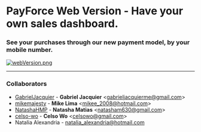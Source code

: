 # PayForce Web Version - Have your own sales dashboard.

### See your purchases through our new payment model, by your mobile number.

[![webVersion.png](https://s29.postimg.org/wm02iaf47/web_Version.png)](https://postimg.org/image/jhui5ln2b/)

<hr>

### Collaborators

* [GabrielJacquier](https://github.com/GabrielJacquier) -
**Gabriel Jacquier** &lt;gabrieljacquierme@gmail.com&gt;
* [mikemajesty](https://github.com/mikemajesty) -
**Mike Lima** &lt;mikee_2008@hotmail.com&gt;
* [NatashaHMP](https://github.com/NatashaHMP) -
**Natasha Matias** &lt;natasham630@gmail.com&gt;
* [celso-wo](https://github.com/celso-wo) -
**Celso Wo** &lt;celsowo@gmail.com&gt;
* Natalia Alexandria - natalia_alexandria@hotmail.com
